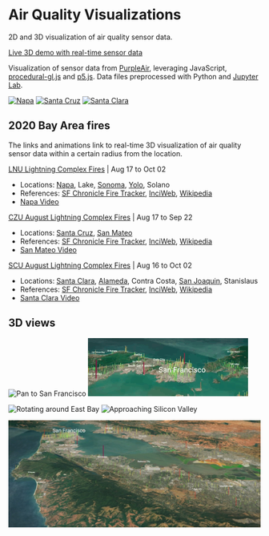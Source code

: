 # Air Quality Visualizations
2D and 3D visualization of air quality sensor data.

[Live 3D demo with real-time sensor data](https://olwal.github.io/air/3d/)

Visualization of sensor data from [PurpleAir](https://purpleair.com/), leveraging JavaScript, [procedural-gl.js](https://github.com/felixpalmer/procedural-gl-js) and [p5.js](https://p5js.org/). Data files preprocessed with Python and [Jupyter Lab](https://jupyter.org/).

[![Napa](media/napa.gif)](https://olwal.github.io/air/3d?location=LNU%20Lightning%20Complex%20Fires&start_date=2020-08-16&end_date=2020-10-03) [![Santa Cruz](media/santa_cruz.gif)](https://olwal.github.io/air/3d?location=Santa%20Cruz&start_date=2020-08-16&end_date=2020-09-23) [![Santa Clara](media/santa_clara.gif)](http://olwal.github.io/air/3d?location=Santa%20Clara&start_date=2020-08-15&end_date=2020-10-03)

## 2020 Bay Area fires
The links and animations link to real-time 3D visualization of air quality sensor data within a certain radius from the location.

[LNU Lightning Complex Fires](https://olwal.github.io/air/3d?location=LNU%20Lightning%20Complex%20Fires&start_date=2020-08-16&end_date=2020-10-03) | Aug 17 to Oct 02
- Locations: [Napa](https://olwal.github.io/air/3d?location=Napa&start_date=2020-08-16&end_date=2020-10-11), Lake, [Sonoma](https://olwal.github.io/air/3d?location=Sonoma&start_date=2020-08-16&end_date=2020-10-11), [Yolo](https://olwal.github.io/air/3d?location=Yolo&start_date=2020-08-16&end_date=2020-10-11), Solano
- References: [SF Chronicle Fire Tracker](https://www.sfchronicle.com/projects/california-fire-map/2020-lnu-lightning-complex), [InciWeb](https://inciweb.nwcg.gov/incident/7027/), [Wikipedia](https://en.wikipedia.org/wiki/LNU_Lightning_Complex_fires)
- [Napa Video](https://youtu.be/sms1VZ-AS3k)

[CZU August Lightning Complex Fires](http://olwal.github.io/air/3d?location=CZU%20Lightning%20Complex%20Fires&start_date=2020-08-16&end_date=2020-09-23) | Aug 17 to Sep 22
- Locations: [Santa Cruz](https://olwal.github.io/air/3d?location=Santa%20Cruz&start_date=2020-08-16&end_date=2020-09-23), [San Mateo](https://olwal.github.io/air/3d?location=San%20Mateo&start_date=2020-08-16&end_date=2020-09-23)
- References: [SF Chronicle Fire Tracker](https://www.sfchronicle.com/projects/california-fire-map/2020-cnu-august-lightning-complex), [InciWeb](https://inciweb.nwcg.gov/incident/7028/), [Wikipedia](https://en.wikipedia.org/wiki/CZU_Lightning_Complex_fires)
- [San Mateo Video](https://youtu.be/mKirhChPaWU)

[SCU August Lightning Complex Fires](http://olwal.github.io/air/3d?location=SCU%20Lightning%20Complex%20Fires&start_date=2020-08-15&end_date=2020-10-03) | Aug 16 to Oct 02
- Locations: [Santa Clara](http://olwal.github.io/air/3d?location=Santa%20Clara&start_date=2020-08-15&end_date=2020-10-03), [Alameda](http://olwal.github.io/air/3d?location=Alameda&start_date=2020-08-15&end_date=2020-10-03), Contra Costa, [San Joaquin](http://olwal.github.io/air/3d?location=San%20Joaquin&start_date=2020-08-15&end_date=2020-10-03), Stanislaus
- References: [SF Chronicle Fire Tracker](https://www.sfchronicle.com/projects/california-fire-map/2020-cnu-august-lightning-complex), [InciWeb](https://inciweb.nwcg.gov/incident/7056/), [Wikipedia](https://en.wikipedia.org/wiki/SCU_Lightning_Complex_fires)
- [Santa Clara Video](https://youtu.be/gJdsuwGUNYg)

## 3D views

![Pan to San Francisco](media/sf_pan_to_320.gif)
![Rotating around San Francisco](media/sf_rotate_320.gif)

![Rotating around East Bay](media/east_bay_rotate_320.gif)
![Approaching Silicon Valley](media/silicon_valley_approach_320.gif)

![3D visualization of air quality sensor data](media/sensor_data_3d_bay_area.jpg)
